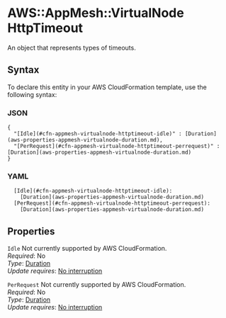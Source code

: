 # AWS::AppMesh::VirtualNode HttpTimeout<a name="aws-properties-appmesh-virtualnode-httptimeout"></a>

An object that represents types of timeouts\. 

## Syntax<a name="aws-properties-appmesh-virtualnode-httptimeout-syntax"></a>

To declare this entity in your AWS CloudFormation template, use the following syntax:

### JSON<a name="aws-properties-appmesh-virtualnode-httptimeout-syntax.json"></a>

```
{
  "[Idle](#cfn-appmesh-virtualnode-httptimeout-idle)" : [Duration](aws-properties-appmesh-virtualnode-duration.md),
  "[PerRequest](#cfn-appmesh-virtualnode-httptimeout-perrequest)" : [Duration](aws-properties-appmesh-virtualnode-duration.md)
}
```

### YAML<a name="aws-properties-appmesh-virtualnode-httptimeout-syntax.yaml"></a>

```
  [Idle](#cfn-appmesh-virtualnode-httptimeout-idle): 
    [Duration](aws-properties-appmesh-virtualnode-duration.md)
  [PerRequest](#cfn-appmesh-virtualnode-httptimeout-perrequest): 
    [Duration](aws-properties-appmesh-virtualnode-duration.md)
```

## Properties<a name="aws-properties-appmesh-virtualnode-httptimeout-properties"></a>

`Idle`  <a name="cfn-appmesh-virtualnode-httptimeout-idle"></a>
Not currently supported by AWS CloudFormation\.  
*Required*: No  
*Type*: [Duration](aws-properties-appmesh-virtualnode-duration.md)  
*Update requires*: [No interruption](https://docs.aws.amazon.com/AWSCloudFormation/latest/UserGuide/using-cfn-updating-stacks-update-behaviors.html#update-no-interrupt)

`PerRequest`  <a name="cfn-appmesh-virtualnode-httptimeout-perrequest"></a>
Not currently supported by AWS CloudFormation\.  
*Required*: No  
*Type*: [Duration](aws-properties-appmesh-virtualnode-duration.md)  
*Update requires*: [No interruption](https://docs.aws.amazon.com/AWSCloudFormation/latest/UserGuide/using-cfn-updating-stacks-update-behaviors.html#update-no-interrupt)